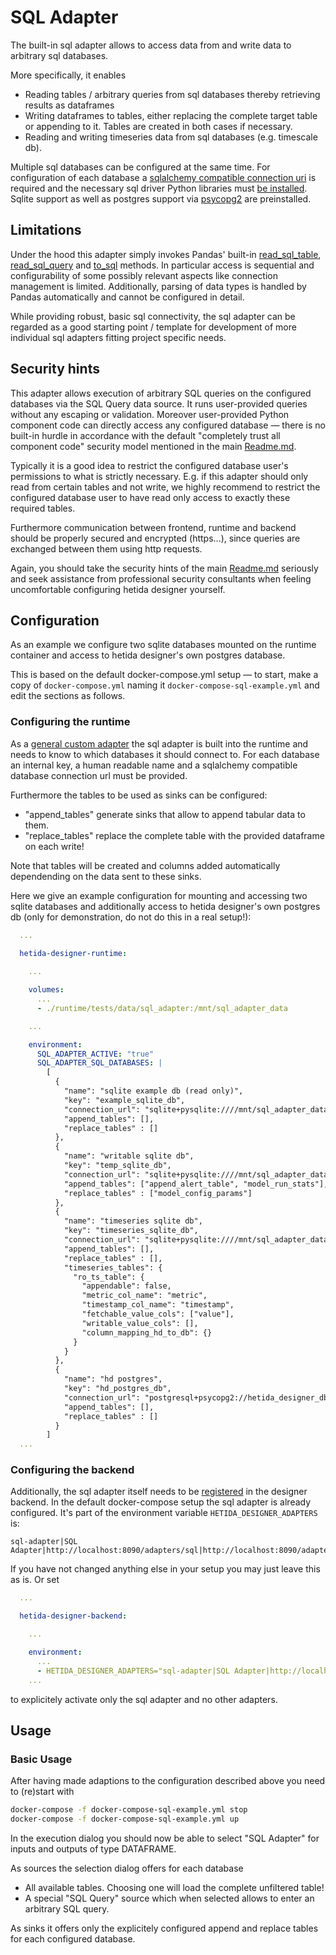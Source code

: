 # SQL Adapter
The built-in sql adapter allows to access data from and write data to arbitrary sql databases.

More specifically, it enables
* Reading tables / arbitrary queries from sql databases thereby retrieving results as dataframes
* Writing dataframes to tables, either replacing the complete target table or appending to it. Tables are created in both cases if necessary.
* Reading and writing timeseries data from sql databases (e.g. timescale db).

Multiple sql databases can be configured at the same time. For configuration of each database a [sqlalchemy compatible connection uri](https://docs.sqlalchemy.org/en/20/core/engines.html#database-urls) is required and the necessary sql driver Python libraries must [be installed](../custom_python_dependencies.md). Sqlite support as well as postgres support via [psycopg2](https://pypi.org/project/psycopg2/) are preinstalled.

## Limitations
Under the hood this adapter simply invokes Pandas' built-in [read_sql_table](https://pandas.pydata.org/docs/reference/api/pandas.read_sql_table.html), [read_sql_query](https://pandas.pydata.org/docs/reference/api/pandas.read_sql_query.html) and [to_sql](https://pandas.pydata.org/docs/reference/api/pandas.DataFrame.to_sql.html) methods. In particular access is sequential and configurability of some possibly relevant aspects like connection management is limited. Additionally, parsing of data types is handled by Pandas automatically and cannot be configured in detail.

While providing robust, basic sql connectivity, the sql adapter can be regarded as a good starting point / template for development of more individual sql adapters fitting project specific needs.

## Security hints

This adapter allows execution of arbitrary SQL queries on the configured databases via the SQL Query data source. It runs user-provided queries without any escaping or validation. Moreover user-provided Python component code can directly access any configured database — there is no built-in hurdle in accordance with the default "completely trust all component code" security model mentioned in the main [Readme.md](../../README.md#security-hints).

Typically it is a good idea to restrict the configured database user's permissions to what is strictly necessary. E.g. if this adapter should only read from certain tables and not write, we highly recommend to restrict the configured database user to have read only access to exactly these required tables.

Furthermore communication between frontend, runtime and backend should be properly secured and encrypted (https...), since queries are exchanged between them using http requests.

Again, you should take the security hints of the main [Readme.md](../../README.md#security-hints) seriously and seek assistance from professional security consultants when feeling uncomfortable configuring hetida designer yourself.

## Configuration

As an example we configure two sqlite databases mounted on the runtime container and access to hetida designer's own postgres database.

This is based on the default docker-compose.yml setup — to start, make a copy of `docker-compose.yml` naming it `docker-compose-sql-example.yml` and edit the sections as follows.

### Configuring the runtime

As a [general custom adapter](general_custom_adapters/instructions.md) the sql adapter is built into the runtime and needs to know to which databases it should
connect to. For each database an internal key, a human readable name and a sqlalchemy compatible database connection url must be provided.

Furthermore the tables to be used as sinks can be configured:

* "append_tables" generate sinks that allow to append tabular data to them.
* "replace_tables" replace the complete table with the provided dataframe on each write!

Note that tables will be created and columns added automatically dependending on the data sent to these sinks.

Here we give an example configuration for mounting and accessing two sqlite databases and additionally access to hetida designer's own postgres db (only for demonstration, do not do this in a real setup!):

```yaml
  ...

  hetida-designer-runtime:
    
    ...

    volumes:
      ...
      - ./runtime/tests/data/sql_adapter:/mnt/sql_adapter_data

    ...

    environment:
      SQL_ADAPTER_ACTIVE: "true"
      SQL_ADAPTER_SQL_DATABASES: |
        [
          {
            "name": "sqlite example db (read only)",
            "key": "example_sqlite_db",
            "connection_url": "sqlite+pysqlite:////mnt/sql_adapter_data/example_sqlite.db",
            "append_tables": [],
            "replace_tables" : []
          },
          {
            "name": "writable sqlite db",
            "key": "temp_sqlite_db",
            "connection_url": "sqlite+pysqlite:////mnt/sql_adapter_data/writable_sqlite.db",
            "append_tables": ["append_alert_table", "model_run_stats"],
            "replace_tables" : ["model_config_params"]
          },
          {
            "name": "timeseries sqlite db",
            "key": "timeseries_sqlite_db",
            "connection_url": "sqlite+pysqlite:////mnt/sql_adapter_data/sqlite_with_tstables.db",
            "append_tables": [],
            "replace_tables" : [],
            "timeseries_tables": {
              "ro_ts_table": {
                "appendable": false,
                "metric_col_name": "metric",
                "timestamp_col_name": "timestamp",
                "fetchable_value_cols": ["value"],
                "writable_value_cols": [],
                "column_mapping_hd_to_db": {}
              }
            }
          },
          {
            "name": "hd postgres",
            "key": "hd_postgres_db",
            "connection_url": "postgresql+psycopg2://hetida_designer_dbuser:hetida_designer_dbpasswd@hetida-designer-db:5432/hetida_designer_db",
            "append_tables": [],
            "replace_tables" : []            
          }
        ]
  ...
```

### Configuring the backend

Additionally, the sql adapter itself needs to be [registered](./adapter_registration.md) in the designer backend. In the default docker-compose setup the sql adapter is already configured. It's part of the environment variable `HETIDA_DESIGNER_ADAPTERS` is:

```
sql-adapter|SQL Adapter|http://localhost:8090/adapters/sql|http://localhost:8090/adapters/sql
```

If you have not changed anything else in your setup you may just leave this as is. Or set

```yaml
  ...

  hetida-designer-backend:

    ...

    environment:
      ...
      - HETIDA_DESIGNER_ADAPTERS="sql-adapter|SQL Adapter|http://localhost:8090/adapters/sql|http://localhost:8090/adapters/sql"
    ...
```
to explicitely activate only the sql adapter and no other adapters.


## Usage

### Basic Usage

After having made adaptions to the configuration described above you need to (re)start with

```bash
docker-compose -f docker-compose-sql-example.yml stop
docker-compose -f docker-compose-sql-example.yml up
```

In the execution dialog you should now be able to select "SQL Adapter" for inputs and outputs of type DATAFRAME.

As sources the selection dialog offers for each database
* All available tables. Choosing one will load the complete unfiltered table!
* A special "SQL Query" source which when selected allows to enter an arbitrary SQL query.

As sinks it offers only the explicitely configured append and replace tables for each configured database.

